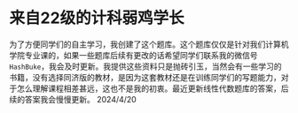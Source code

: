 # 来自22级的计科弱鸡学长

为了方便同学们的自主学习，我创建了这个题库。这个题库仅仅是针对我们计算机学院专业课的，如果一些题库后续有更改的话希望同学们联系我的微信号`HashBuke`，我会及时更新。我提供这些资料只是抛砖引玉，当然会有一些学习的书籍，没有选择同济版的教材，是因为这套教材还是在训练同学们的写题能力，对于怎么理解课程相差甚远，这也不是我的初衷。最近更新线性代数题库的答案，后续的答案我会慢慢更新。
                                                                                                                                                                                                                                                                                                                                                                                                                                                                                                                                 2024/4/20
